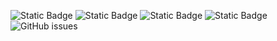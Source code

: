 ![Static Badge](https://img.shields.io/badge/blacklists-60-000000) ![Static Badge](https://img.shields.io/badge/blacklisted-2721152-cc0000) ![Static Badge](https://img.shields.io/badge/whitelisted-2244-00CC00) ![Static Badge](https://img.shields.io/badge/streaming_blacklist-28107-000000) ![GitHub issues](https://img.shields.io/github/issues/fabriziosalmi/blacklists)
